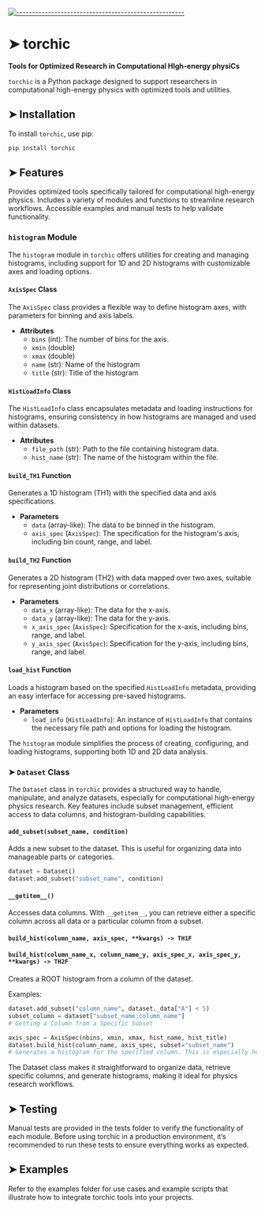 <!-- ⚠️ This README has been generated from the file(s) "blueprint.md" ⚠️-->
[![-----------------------------------------------------](https://raw.githubusercontent.com/andreasbm/readme/master/assets/lines/colored.png)](#torchic)

# ➤ torchic

**Tools for Optimized Research in Computational HIgh-energy physiCs**

`torchic` is a Python package designed to support researchers in computational high-energy physics with optimized tools and utilities.

## ➤ Installation

To install `torchic`, use pip:

```bash
pip install torchic
```

## ➤ Features

Provides optimized tools specifically tailored for computational high-energy physics.
Includes a variety of modules and functions to streamline research workflows.
Accessible examples and manual tests to help validate functionality.

### `histogram` Module

The `histogram` module in `torchic` offers utilities for creating and managing histograms, including support for 1D and 2D histograms with customizable axes and loading options.

#### `AxisSpec` Class

The `AxisSpec` class provides a flexible way to define histogram axes, with parameters for binning and axis labels.

- **Attributes**
  - `bins` (int): The number of bins for the axis.
  - `xmin` (double)
  - `xmax` (double)
  - `name` (str): Name of the histogram
  - `title` (str): Title of the histogram

#### `HistLoadInfo` Class

The `HistLoadInfo` class encapsulates metadata and loading instructions for histograms, ensuring consistency in how histograms are managed and used within datasets.

- **Attributes**
  - `file_path` (str): Path to the file containing histogram data.
  - `hist_name` (str): The name of the histogram within the file.

#### `build_TH1` Function

Generates a 1D histogram (TH1) with the specified data and axis specifications.

- **Parameters**
  - `data` (array-like): The data to be binned in the histogram.
  - `axis_spec` (`AxisSpec`): The specification for the histogram's axis, including bin count, range, and label.

#### `build_TH2` Function

Generates a 2D histogram (TH2) with data mapped over two axes, suitable for representing joint distributions or correlations.

- **Parameters**
  - `data_x` (array-like): The data for the x-axis.
  - `data_y` (array-like): The data for the y-axis.
  - `x_axis_spec` (`AxisSpec`): Specification for the x-axis, including bins, range, and label.
  - `y_axis_spec` (`AxisSpec`): Specification for the y-axis, including bins, range, and label.

#### `load_hist` Function

Loads a histogram based on the specified `HistLoadInfo` metadata, providing an easy interface for accessing pre-saved histograms.

- **Parameters**
  - `load_info` (`HistLoadInfo`): An instance of `HistLoadInfo` that contains the necessary file path and options for loading the histogram.
  
The `histogram` module simplifies the process of creating, configuring, and loading histograms, supporting both 1D and 2D data analysis.


### ➤ `Dataset` Class

The `Dataset` class in `torchic` provides a structured way to handle, manipulate, and analyze datasets, especially for computational high-energy physics research. Key features include subset management, efficient access to data columns, and histogram-building capabilities.

#### `add_subset(subset_name, condition)`
Adds a new subset to the dataset. This is useful for organizing data into manageable parts or categories.

```python
dataset = Dataset()
dataset.add_subset("subset_name", condition)
```
#### `__getitem__()`
Accesses data columns. With `__getitem__`, you can retrieve either a specific column across all data or a particular column from a subset.

#### `build_hist(column_name, axis_spec, **kwargs) -> TH1F`
#### `build_hist(column_name_x, column_name_y, axis_spec_x, axis_spec_y, **kwargs) -> TH2F`
Creates a ROOT histogram from a column of the dataset.

Examples:

```python
dataset.add_subset("column_name", dataset._data["A"] < 5)
subset_column = dataset["subset_name:column_name"]
# Getting a Column from a Specific Subset

axis_spec = AxisSpec(nbins, xmin, xmax, hist_name, hist_title)
dataset.build_hist(column_name, axis_spec, subset="subset_name")
# Generates a histogram for the specified column. This is especially helpful for visualizing distributions in your data.
```

The Dataset class makes it straightforward to organize data, retrieve specific columns, and generate histograms, making it ideal for physics research workflows.


## ➤ Testing
Manual tests are provided in the tests folder to verify the functionality of each module. Before using torchic in a production environment, it’s recommended to run these tests to ensure everything works as expected.

## ➤ Examples

Refer to the examples folder for use cases and example scripts that illustrate how to integrate torchic tools into your projects.

